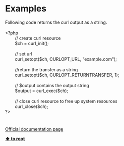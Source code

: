 # Examples




<div class="phpcode"><span class="html">
Following code returns the curl output as a string.
<br>
<br><span class="default">&lt;?php
<br>&#xA0; &#xA0; &#xA0; &#xA0; </span><span class="comment">// create curl resource
<br>&#xA0; &#xA0; &#xA0; &#xA0; </span><span class="default">$ch </span><span class="keyword">= </span><span class="default">curl_init</span><span class="keyword">();
<br>
<br>&#xA0; &#xA0; &#xA0; &#xA0; </span><span class="comment">// set url
<br>&#xA0; &#xA0; &#xA0; &#xA0; </span><span class="default">curl_setopt</span><span class="keyword">(</span><span class="default">$ch</span><span class="keyword">, </span><span class="default">CURLOPT_URL</span><span class="keyword">, </span><span class="string">&quot;example.com&quot;</span><span class="keyword">);
<br>
<br>&#xA0; &#xA0; &#xA0; &#xA0; </span><span class="comment">//return the transfer as a string
<br>&#xA0; &#xA0; &#xA0; &#xA0; </span><span class="default">curl_setopt</span><span class="keyword">(</span><span class="default">$ch</span><span class="keyword">, </span><span class="default">CURLOPT_RETURNTRANSFER</span><span class="keyword">, </span><span class="default">1</span><span class="keyword">);
<br>
<br>&#xA0; &#xA0; &#xA0; &#xA0; </span><span class="comment">// $output contains the output string
<br>&#xA0; &#xA0; &#xA0; &#xA0; </span><span class="default">$output </span><span class="keyword">= </span><span class="default">curl_exec</span><span class="keyword">(</span><span class="default">$ch</span><span class="keyword">);
<br>
<br>&#xA0; &#xA0; &#xA0; &#xA0; </span><span class="comment">// close curl resource to free up system resources
<br>&#xA0; &#xA0; &#xA0; &#xA0; </span><span class="default">curl_close</span><span class="keyword">(</span><span class="default">$ch</span><span class="keyword">);&#xA0; &#xA0; &#xA0; 
<br></span><span class="default">?&gt;</span>
</span>
</div>
  

#

[Official documentation page](https://www.php.net/manual/en/curl.examples.php)

**[⬆ to root](/)**